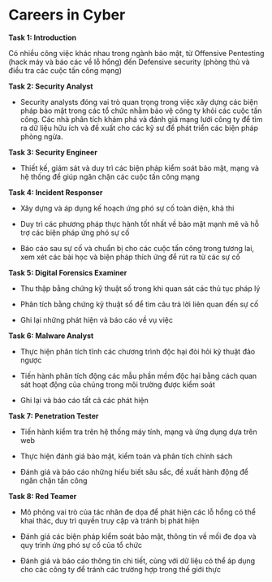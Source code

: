 # Careers in Cyber

**Task 1: Introduction**

Có nhiều công việc khác nhau trong ngành bảo mật, từ Offensive Pentesting (hack máy và báo các về lỗ hổng) đến Defensive security (phòng thủ và điều tra các cuộc tấn công mạng)

**Task 2: Security Analyst**

- Security analysts đóng vai trò quan trọng trong việc xây dựng các biện pháp bảo mật trong các tổ chức nhằm bảo vệ công ty khỏi các cuộc tấn công. Các nhà phân tích khám phá và đánh giá mạng lưới công ty để tìm ra dữ liệu hữu ích và đề xuất cho các kỹ sư để phát triển các biện pháp phòng ngừa.

**Task 3: Security Engineer**

- Thiết kế, giám sát và duy trì các biện pháp kiểm soát bảo mật, mạng và hệ thống để giúp ngăn chặn các cuộc tấn công mạng

**Task 4: Incident Responser**

- Xây dựng và áp dụng kế hoạch ứng phó sự cố toàn diện, khả thi

- Duy trì các phương pháp thực hành tốt nhất về bảo mật mạnh mẽ và hỗ trợ các biện pháp ứng phó sự cố

- Báo cáo sau sự cố và chuẩn bị cho các cuộc tấn công trong tương lai, xem xét các bài học và biện pháp thích ứng để rút ra từ các sự cố

**Task 5: Digital Forensics Examiner**

- Thu thập bằng chứng kỹ thuật số trong khi quan sát các thủ tục pháp lý

- Phân tích bằng chứng kỹ thuật số để tìm câu trả lời liên quan đến sự cố

- Ghi lại những phát hiện và báo cáo về vụ việc

**Task 6: Malware Analyst**

- Thực hiện phân tích tĩnh các chương trình độc hại đòi hỏi kỹ thuật đảo ngược

- Tiến hành phân tích động các mẫu phần mềm độc hại bằng cách quan sát hoạt động của chúng trong môi trường được kiểm soát

- Ghi lại và báo cáo tất cả các phát hiện

**Task 7: Penetration Tester**

- Tiến hành kiểm tra trên hệ thống máy tính, mạng và ứng dụng dựa trên web

- Thực hiện đánh giá bảo mật, kiểm toán và phân tích chính sách

- Đánh giá và báo cáo những hiểu biết sâu sắc, đề xuất hành động để ngăn chặn tấn công

**Task 8: Red Teamer**

- Mô phỏng vai trò của tác nhân đe dọa để phát hiện các lỗ hổng có thể khai thác, duy trì quyền truy cập và tránh bị phát hiện

- Đánh giá các biện pháp kiểm soát bảo mật, thông tin về mối đe dọa và quy trình ứng phó sự cố của tổ chức

- Đánh giá và báo cáo thông tin chi tiết, cùng với dữ liệu có thể áp dụng cho các công ty để tránh các trường hợp trong thế giới thực 






